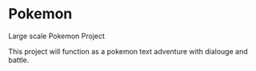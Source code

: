 # Pokemon
Large scale Pokemon Project 

This project will function as a pokemon text adventure with dialouge and battle.
